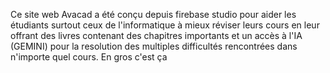 Ce site web Avacad a été conçu depuis firebase studio pour aider les étudiants surtout ceux de l'informatique à mieux réviser leurs cours en leur offrant des livres contenant des chapitres importants et un accès à l'IA (GEMINI) pour la resolution des multiples difficultés rencontrées dans n'importe quel cours. En gros c'est ça
